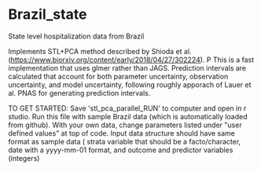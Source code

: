 # Brazil_state
State level hospitalization data from Brazil

Implements STL+PCA method described by Shioda et al. (https://www.biorxiv.org/content/early/2018/04/27/302224).  P This is a fast implementation that uses glmer rather than JAGS. Prediction intervals are  calculated that account for both parameter uncertainty, observation uncertainty, and model uncertainty, following roughly apporach of Lauer et al. PNAS for generating prediction intervals.

TO GET STARTED: Save 'stl_pca_parallel_RUN' to computer and open in r studio. Run this file with sample Brazil data (which is automatically loaded from github). With your own data, change parameters listed under "user defined values" at top of code. Input data structure should have same format as sample data ( strata variable that should be a facto/character, date with a yyyy-mm-01 format, and outcome and predictor variables (integers)

